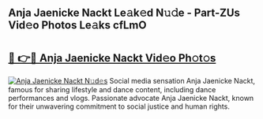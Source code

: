## Anja Jaenicke Nackt Le𝚊k𝚎d N𝚞𝚍e - Part-ZUs Vid𝚎o Photos Le𝚊ks cfLmO

# <h2><a href="http://fb6kfd.evod.top/?m=Anja+Jaenicke+Nackt">🔗 👉🔴 Anja Jaenicke Nackt Vid𝚎o Ph𝚘t𝚘s</a></h2>

[![Anja Jaenicke Nackt N𝚞d𝚎s](https://i.imgur.com/8V9OHl7.gif)](http://fb6kfd.evod.top/?m=Anja+Jaenicke+Nackt)
Social media sensation Anja Jaenicke Nackt, famous for sharing lifestyle and dance content, including dance performances and vlogs. Passionate advocate Anja Jaenicke Nackt, known for their unwavering commitment to social justice and human rights. 
